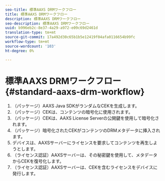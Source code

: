 ```yaml
---
seo-title: 標準AAXS DRMワークフロー
title: 標準AAXS DRMワークフロー
description: 標準AAXS DRMワークフロー
seo-description: 標準AAXS DRMワークフロー
uuid: b996eb2c-8e37-4a29-a972-e09c69d2461d
translation-type: tm+mt
source-git-commit: 17a492d30c65b1b5e12419f04afa0116654b99fc
workflow-type: tm+mt
source-wordcount: '103'
ht-degree: 0%

---
```



# 標準AAXS DRMワークフロー{#standard-aaxs-drm-workflow}

1. （パッケージ）AAXS Java SDKがランダムなCEKを生成します。
1. （パッケージ）CEKは、コンテンツの暗号化に使用されます。
1. （パッケージ）CEKは、AAXS License Serverの公開鍵を使用して暗号化されます。
1. （パッケージ）暗号化されたCEKがコンテンツのDRMメタデータに挿入されます。
1. デバイスは、AAXSサーバーにライセンスを要求してコンテンツを再生しようとします。
1. （ライセンス認証）AAXSサーバーは、その秘密鍵を使用して、メタデータからCEKを復号化します。
1. （ライセンス認証）AAXSサーバーは、CEKを含むライセンスをデバイスに発行します。
